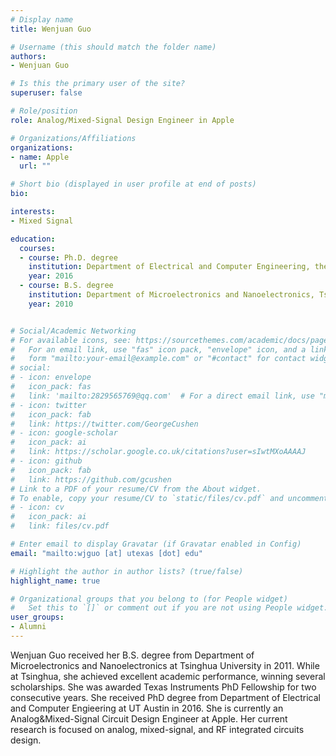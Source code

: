 ```yaml
---
# Display name
title: Wenjuan Guo

# Username (this should match the folder name)
authors:
- Wenjuan Guo

# Is this the primary user of the site?
superuser: false

# Role/position
role: Analog/Mixed-Signal Design Engineer in Apple

# Organizations/Affiliations
organizations:
- name: Apple
  url: ""

# Short bio (displayed in user profile at end of posts)
bio:

interests:
- Mixed Signal

education:
  courses:
  - course: Ph.D. degree
    institution: Department of Electrical and Computer Engineering, the University of Texas at Austin, Austin, TX, USA
    year: 2016
  - course: B.S. degree
    institution: Department of Microelectronics and Nanoelectronics, Tsinghua University, Beijing, China
    year: 2010


# Social/Academic Networking
# For available icons, see: https://sourcethemes.com/academic/docs/page-builder/#icons
#   For an email link, use "fas" icon pack, "envelope" icon, and a link in the
#   form "mailto:your-email@example.com" or "#contact" for contact widget.
# social:
# - icon: envelope
#   icon_pack: fas
#   link: 'mailto:2829565769@qq.com'  # For a direct email link, use "mailto:test@example.org".
# - icon: twitter
#   icon_pack: fab
#   link: https://twitter.com/GeorgeCushen
# - icon: google-scholar
#   icon_pack: ai
#   link: https://scholar.google.co.uk/citations?user=sIwtMXoAAAAJ
# - icon: github
#   icon_pack: fab
#   link: https://github.com/gcushen
# Link to a PDF of your resume/CV from the About widget.
# To enable, copy your resume/CV to `static/files/cv.pdf` and uncomment the lines below.
# - icon: cv
#   icon_pack: ai
#   link: files/cv.pdf

# Enter email to display Gravatar (if Gravatar enabled in Config)
email: "mailto:wjguo [at] utexas [dot] edu"

# Highlight the author in author lists? (true/false)
highlight_name: true

# Organizational groups that you belong to (for People widget)
#   Set this to `[]` or comment out if you are not using People widget.
user_groups:
- Alumni
---
```


Wenjuan Guo received her B.S. degree from Department of Microelectronics and Nanoelectronics at Tsinghua University in 2011. While at Tsinghua, she achieved excellent academic performance, winning several scholarships. She was awarded Texas Instruments PhD Fellowship for two consecutive years. She received PhD degree from Department of Electrical and Computer Engieering at UT Austin in 2016. She is currently an Analog&Mixed-Signal Circuit Design Engineer at Apple. Her current research is focused on analog, mixed-signal, and RF integrated circuits design.